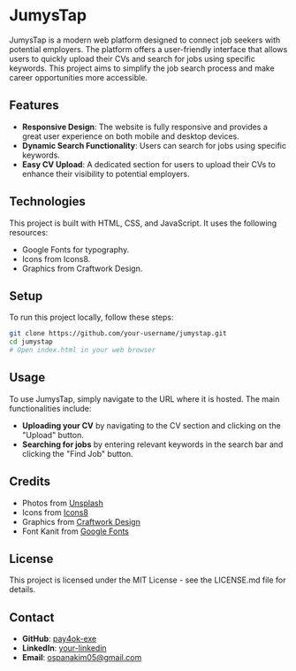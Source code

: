 # JumysTap

JumysTap is a modern web platform designed to connect job seekers with potential employers. The platform offers a user-friendly interface that allows users to quickly upload their CVs and search for jobs using specific keywords. This project aims to simplify the job search process and make career opportunities more accessible.

## Features

- **Responsive Design**: The website is fully responsive and provides a great user experience on both mobile and desktop devices.
- **Dynamic Search Functionality**: Users can search for jobs using specific keywords.
- **Easy CV Upload**: A dedicated section for users to upload their CVs to enhance their visibility to potential employers.

## Technologies

This project is built with HTML, CSS, and JavaScript. It uses the following resources:
- Google Fonts for typography.
- Icons from Icons8.
- Graphics from Craftwork Design.

## Setup

To run this project locally, follow these steps:

```bash
git clone https://github.com/your-username/jumystap.git
cd jumystap
# Open index.html in your web browser
```

## Usage

To use JumysTap, simply navigate to the URL where it is hosted. The main functionalities include:

- **Uploading your CV** by navigating to the CV section and clicking on the "Upload" button.
- **Searching for jobs** by entering relevant keywords in the search bar and clicking the "Find Job" button.

## Credits

- Photos from [Unsplash](https://unsplash.com)
- Icons from [Icons8](https://icons8.com)
- Graphics from [Craftwork Design](https://craftwork.design)
- Font Kanit from [Google Fonts](https://fonts.google.com/specimen/Kanit)

## License

This project is licensed under the MIT License - see the LICENSE.md file for details.

## Contact

- **GitHub**: [pay4ok-exe](https://github.com/pay4ok-exe)
- **LinkedIn**: [your-linkedin](https://linkedin.com/in/your-linkedin)
- **Email**: ospanakim05@gmail.com

